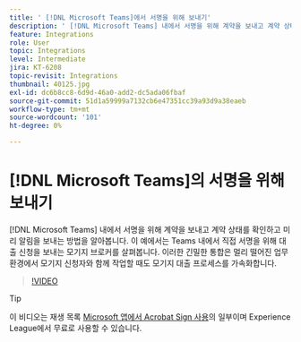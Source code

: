 ```yaml
---
title: ' [!DNL Microsoft Teams]에서 서명을 위해 보내기'
description: ' [!DNL Microsoft Teams] 내에서 서명을 위해 계약을 보내고 계약 상태를 확인하고 미리 알림을 보내는 방법을 알아봅니다.'
feature: Integrations
role: User
topic: Integrations
level: Intermediate
jira: KT-6208
topic-revisit: Integrations
thumbnail: 40125.jpg
exl-id: dc6b8cc8-6d9d-46a0-add2-dc5ada06fbaf
source-git-commit: 51d1a59999a7132cb6e47351cc39a93d9a38eaeb
workflow-type: tm+mt
source-wordcount: '101'
ht-degree: 0%

---
```


# [!DNL Microsoft Teams]의 서명을 위해 보내기

[!DNL Microsoft Teams] 내에서 서명을 위해 계약을 보내고 계약 상태를 확인하고 미리 알림을 보내는 방법을 알아봅니다. 이 예에서는 Teams 내에서 직접 서명을 위해 대출 신청을 보내는 모기지 브로커를 살펴봅니다. 이러한 긴밀한 통합은 멀리 떨어진 업무 환경에서 모기지 신청자와 함께 작업할 때도 모기지 대출 프로세스를 가속화합니다.

>[!VIDEO](https://video.tv.adobe.com/v/346545?quality=12&learn=on&hidetitle=true)

>[!TIP]
>
>이 비디오는 재생 목록 [Microsoft 앱에서 Acrobat Sign 사용](https://experienceleague.adobe.com/en/playlists/acrobat-sign-integrate-microsoft-apps)의 일부이며 Experience League에서 무료로 사용할 수 있습니다.
